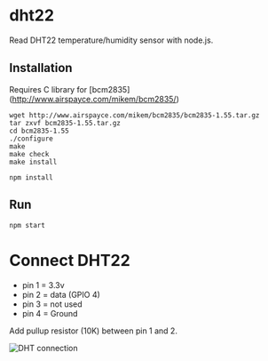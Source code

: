 # dht22
Read DHT22 temperature/humidity sensor with node.js.

## Installation

Requires C library for [bcm2835] (http://www.airspayce.com/mikem/bcm2835/)

```
wget http://www.airspayce.com/mikem/bcm2835/bcm2835-1.55.tar.gz
tar zxvf bcm2835-1.55.tar.gz
cd bcm2835-1.55
./configure
make
make check
make install
```

```npm install```

## Run
```npm start```


# Connect DHT22
* pin 1 = 3.3v
* pin 2 = data (GPIO 4)
* pin 3 = not used
* pin 4 = Ground

Add pullup resistor (10K) between pin 1 and 2.

![DHT connection](https://goo.gl/images/XhN8C4)


